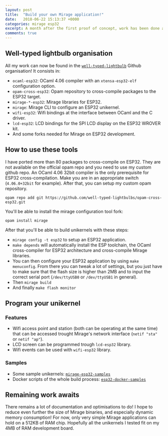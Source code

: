 ```yaml
---
layout: post
title:  "Build your own Mirage application!"
date:   2018-06-22 15:13:37 +0000
categories: mirage esp32
excerpt: A month after the first proof of concept, work has been done and here is how you can start to experiment with Mirage on ESP32 chips.
comments: true
---
```

## Well-typed lightbulb organisation

All my work can now be found in the [`well-typed-lightbulb`](https://github.com/well-typed-lightbulbs) Github organisation! It consists in:
* `ocaml-esp32`: OCaml 4.06 compiler with an `xtensa-esp32-elf` configuration option.
* `opam-cross-esp32`: Opam repository to cross-compile packages to the ESP32 target.
* `mirage-*-esp32`: Mirage libraries for ESP32.
* `mirage`: Mirage CLI to configure an ESP32 unikernel.
* `wifi-esp32`: Wifi bindings at the interface between OCaml and the C driver.
* `lcd-esp32`: LCD bindings for the SPI LCD display on the ESP32 WROVER kit.
* And some forks needed for Mirage on ESP32 development.

## How to use these tools

I have ported more than 80 packages to cross-compile on ESP32. They are not available on the official opam repo and you need to use my custom github repo.
An OCaml 4.06 32bit compiler is the only prerequisite for ESP32 cross-compilation. Make you are in an appropriate switch (`4.06.0+32bit` for example).
After that, you can setup my custom opam repository.
```
opam repo add git https://github.com/well-typed-lightbulbs/opam-cross-esp32.git
```
You'll be able to install the mirage configuration tool fork:
```
opam install mirage
```

After that you'll be able to build unikernels with these steps:
* `mirage config -t esp32` to setup an ESP32 application.
* `make depends` will automatically install the ESP toolchain, the OCaml cross-compiler for ESP32 architecture and cross-compile Mirage libraries.
* You can then configure your ESP32 application by using `make menuconfig`. From there you can tweak a lot of settings, but you just have to make sure that the flash size is higher than 2MB and to input the correct serial port (`/dev/ttyUSB0` or `/dev/ttyUSB1` in general).
* Then `mirage build`
* And finally `make flash monitor`

## Program your unikernel

### Features

* Wifi access point and station (both can be operating at the same time) that can be accessed trought Mirage's network interface (`netif "sta"` or `netif "ap"`).
* LCD screen can be programmed trough `lcd-esp32` library.
* Wifi events can be used with `wifi-esp32` library.

### Samples 

* Some sample unikernels: [`mirage-esp32-samples`](https://github.com/well-typed-lightbulbs/mirage-esp32-samples)
* Docker scripts of the whole build process: [`esp32-docker-samples`](https://github.com/well-typed-lightbulbs/esp32-docker-samples)

## Remaining work awaits

There remains a lot of documentation and optimisations to do! I hope to reduce even further the size of Mirage binaries, and especially dynamic memory consumption! For now, only very simple Mirage applications can hold on a 512KB of RAM chip. Hopefully all the unikernels I tested fit on my 4MB of RAM development board.
